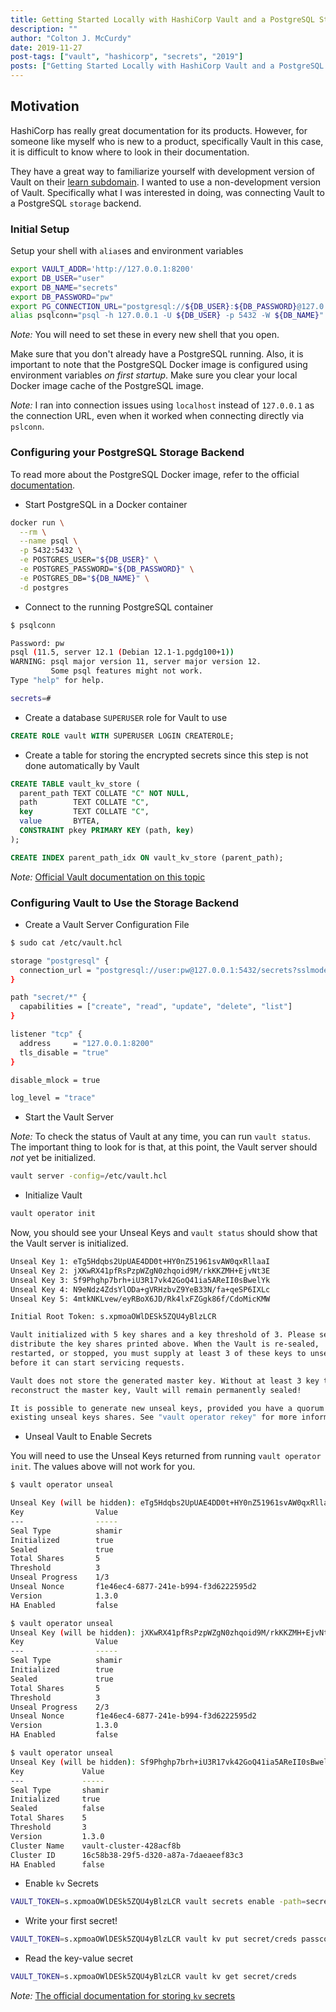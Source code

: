```yaml
---
title: Getting Started Locally with HashiCorp Vault and a PostgreSQL Storage Backend
description: ""
author: "Colton J. McCurdy"
date: 2019-11-27
post-tags: ["vault", "hashicorp", "secrets", "2019"]
posts: ["Getting Started Locally with HashiCorp Vault and a PostgreSQL Storage Backend"]
---
```


## Motivation

HashiCorp has really great documentation for its products. However, for someone like
myself who is new to a product, specifically Vault in this case, it is difficult
to know where to look in their documentation.

They have a great way to familiarize yourself with development version of Vault
on their [learn subdomain](https://learn.hashicorp.com/vault). I wanted to use
a non-development version of Vault. Specifically what I was interested in doing,
was connecting Vault to a PostgreSQL `storage` backend.

### Initial Setup

Setup your shell with `alias`es and environment variables

```bash
export VAULT_ADDR='http://127.0.0.1:8200'
export DB_USER="user"
export DB_NAME="secrets"
export DB_PASSWORD="pw"
export PG_CONNECTION_URL="postgresql://${DB_USER}:${DB_PASSWORD}@127.0.0.1:5432/${DB_NAME}?sslmode=disable"
alias psqlconn="psql -h 127.0.0.1 -U ${DB_USER} -p 5432 -W ${DB_NAME}"
```

_Note:_ You will need to set these in every new shell that you open.

Make sure that you don't already have a PostgreSQL running. Also, it is important
to note that the PostgreSQL Docker image is configured using environment variables
_on first startup_. Make sure you clear your local Docker image cache of the PostgreSQL
image.

_Note:_ I ran into connection issues using `localhost` instead of `127.0.0.1` as the connection URL, even when it worked
when connecting directly via `pslconn`.


### Configuring your PostgreSQL Storage Backend
To read more about the PostgreSQL Docker image, refer to the official [documentation](https://hub.docker.com/_/postgres).

+ Start PostgreSQL in a Docker container

```bash
docker run \
  --rm \
  --name psql \
  -p 5432:5432 \
  -e POSTGRES_USER="${DB_USER}" \
  -e POSTGRES_PASSWORD="${DB_PASSWORD}" \
  -e POSTGRES_DB="${DB_NAME}" \
  -d postgres
```

+ Connect to the running PostgreSQL container

```bash
$ psqlconn

Password: pw
psql (11.5, server 12.1 (Debian 12.1-1.pgdg100+1))
WARNING: psql major version 11, server major version 12.
         Some psql features might not work.
Type "help" for help.

secrets=#
```

+ Create a database `SUPERUSER` role for Vault to use

```sql
CREATE ROLE vault WITH SUPERUSER LOGIN CREATEROLE;
```

+ Create a table for storing the encrypted secrets since this step is not done automatically by Vault

```sql
CREATE TABLE vault_kv_store (
  parent_path TEXT COLLATE "C" NOT NULL,
  path        TEXT COLLATE "C",
  key         TEXT COLLATE "C",
  value       BYTEA,
  CONSTRAINT pkey PRIMARY KEY (path, key)
);

CREATE INDEX parent_path_idx ON vault_kv_store (parent_path);
```

_Note:_ [Official Vault documentation on this topic](https://www.vaultproject.io/docs/configuration/storage/postgresql.html)

### Configuring Vault to Use the Storage Backend
+ Create a Vault Server Configuration File

```bash
$ sudo cat /etc/vault.hcl

storage "postgresql" {
  connection_url = "postgresql://user:pw@127.0.0.1:5432/secrets?sslmode=disable"
}

path "secret/*" {
  capabilities = ["create", "read", "update", "delete", "list"]
}

listener "tcp" {
  address     = "127.0.0.1:8200"
  tls_disable = "true"
}

disable_mlock = true

log_level = "trace"
```

+ Start the Vault Server

_Note:_ To check the status of Vault at any time, you can run `vault status`. The important
thing to look for is that, at this point, the Vault server should _not_ yet be initialized.

```bash
vault server -config=/etc/vault.hcl
```

+ Initialize Vault

```bash
vault operator init
```

Now, you should see your Unseal Keys and `vault status` should show that the Vault server is initialized.

```bash
Unseal Key 1: eTg5Hdqbs2UpUAE4DD0t+HY0nZ51961svAW0qxRllaaI
Unseal Key 2: jXKwRX41pfRsPzpWZgN0zhqoid9M/rkKKZMH+EjvNt3E
Unseal Key 3: Sf9Phghp7brh+iU3R17vk42GoQ41ia5AReII0sBwelYk
Unseal Key 4: N9eNdz4ZdsYlODa+gVRHzbvZ9YeB33N/fa+qeSP6IXLc
Unseal Key 5: 4mtkNKLvew/eyRBoX6JD/Rk4lxFZGgk86f/CdoMicKMW

Initial Root Token: s.xpmoaOWlDESk5ZQU4yBlzLCR

Vault initialized with 5 key shares and a key threshold of 3. Please securely
distribute the key shares printed above. When the Vault is re-sealed,
restarted, or stopped, you must supply at least 3 of these keys to unseal it
before it can start servicing requests.

Vault does not store the generated master key. Without at least 3 key to
reconstruct the master key, Vault will remain permanently sealed!

It is possible to generate new unseal keys, provided you have a quorum of
existing unseal keys shares. See "vault operator rekey" for more information.
```

+ Unseal Vault to Enable Secrets

You will need to use the Unseal Keys returned from running `vault operator init`.
The values above will not work for you.

```bash
$ vault operator unseal

Unseal Key (will be hidden): eTg5Hdqbs2UpUAE4DD0t+HY0nZ51961svAW0qxRllaaI
Key                Value
---                -----
Seal Type          shamir
Initialized        true
Sealed             true
Total Shares       5
Threshold          3
Unseal Progress    1/3
Unseal Nonce       f1e46ec4-6877-241e-b994-f3d6222595d2
Version            1.3.0
HA Enabled         false

$ vault operator unseal
Unseal Key (will be hidden): jXKwRX41pfRsPzpWZgN0zhqoid9M/rkKKZMH+EjvNt3E
Key                Value
---                -----
Seal Type          shamir
Initialized        true
Sealed             true
Total Shares       5
Threshold          3
Unseal Progress    2/3
Unseal Nonce       f1e46ec4-6877-241e-b994-f3d6222595d2
Version            1.3.0
HA Enabled         false

$ vault operator unseal
Unseal Key (will be hidden): Sf9Phghp7brh+iU3R17vk42GoQ41ia5AReII0sBwelYk
Key             Value
---             -----
Seal Type       shamir
Initialized     true
Sealed          false
Total Shares    5
Threshold       3
Version         1.3.0
Cluster Name    vault-cluster-428acf8b
Cluster ID      16c58b38-29f5-d320-a87a-7daeaeef83c3
HA Enabled      false
```

+ Enable `kv` Secrets

```bash
VAULT_TOKEN=s.xpmoaOWlDESk5ZQU4yBlzLCR vault secrets enable -path=secret kv
```

+ Write your first secret!

```bash
VAULT_TOKEN=s.xpmoaOWlDESk5ZQU4yBlzLCR vault kv put secret/creds passcode=my-long-passcode
```

+ Read the key-value secret

```bash
VAULT_TOKEN=s.xpmoaOWlDESk5ZQU4yBlzLCR vault kv get secret/creds
```

_Note:_ [The official documentation for storing `kv` secrets](https://www.vaultproject.io/docs/commands/kv/index.html)
